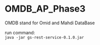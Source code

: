 # OMDB_AP_Phase3
OMDB stand for Omid and Mahdi DataBase 

run command:\
`java -jar gs-rest-service-0.1.0.jar`
